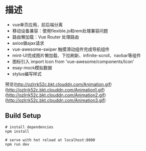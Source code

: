 # 描述


- vue单页应用，前后端分离
- 移动设备兼容：使用flexible.js和rem处理兼容问题
- 路由懒加载：Vue Router 处理路由
- axios做ajax请求
- vue-awesome-swiper 触摸滑动组件完成导航组件
- mint-UI完成图片懒加载、下拉刷新、infinite-scroll、navbar等组件
- 图标引入 import Icon from 'vue-awesome/components/Icon'
- esay-mock模拟数据
- stylus编写样式

预览(http://ozlrrk52c.bkt.clouddn.com/Animation.gif)
(http://ozlrrk52c.bkt.clouddn.com/Animation1.gif)
(http://ozlrrk52c.bkt.clouddn.com/Animation2.gif)
(http://ozlrrk52c.bkt.clouddn.com/Animation3.gif)

## Build Setup

```
# install dependencies
npm install

# serve with hot reload at localhost:8080
npm run dev

```
